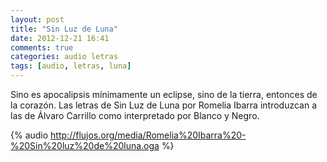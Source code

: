 ```yaml
---
layout: post
title: "Sin Luz de Luna"
date: 2012-12-21 16:41
comments: true
categories: audio letras
tags: [audio, letras, luna]
---
```


Sino es apocalipsis mínimamente un eclipse, sino de la tierra, entonces de la corazón. Las letras de Sin Luz de Luna por Romelia Ibarra introduzcan a las de Álvaro Carrillo como interpretado por Blanco y Negro.

{% audio http://flujos.org/media/Romelia%20Ibarra%20-%20Sin%20luz%20de%20luna.oga  %}
